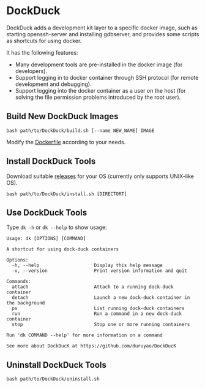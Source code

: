 # DockDuck

DockDuck adds a development kit layer to a specific docker image, such as starting openssh-server and installing gdbserver, and provides some scripts as shortcuts for using docker.

It has the following features:

- Many development tools are pre-installed in the docker image (for developers).
- Support logging in to docker container through SSH protocol (for remote development and debugging).
- Support logging into the docker container as a user on the host (for solving the file permission problems introduced by the root user).

## Build New DockDuck Images

```shell
bash path/to/DockDuck/build.sh [--name NEW_NAME] IMAGE
```

Modify the [Dockerfile](./Dockerfile) according to your needs.

## Install DockDuck Tools

Download suitable [releases](https://github.com/duruyao/DockDuck/releases) for your OS (currently only supports UNIX-like OS).

```shell
bash path/to/DockDuck/install.sh [DIRECTORT]
```

## Use DockDuck Tools

Type `dk -h` or `dk --help` to show usage:

```shell
Usage: dk [OPTIONS] [COMMAND]

A shortcut for using dock-duck containers

Options:
  -h, --help                    Display this help message
  -v, --version                 Print version information and quit

Commands:
  attach                        Attach to a running dock-duck container
  detach                        Launch a new dock-duck container in the background
  ps                            List running dock-duck containers
  run                           Run a command in a new dock-duck container
  stop                          Stop one or more running containers

Run 'dk COMMAND --help' for more information on a command

See more about DockDucK at https://github.com/duruyao/DockDucK

```

## Uninstall DockDuck Tools

```shell
bash path/to/DockDuck/uninstall.sh
```

